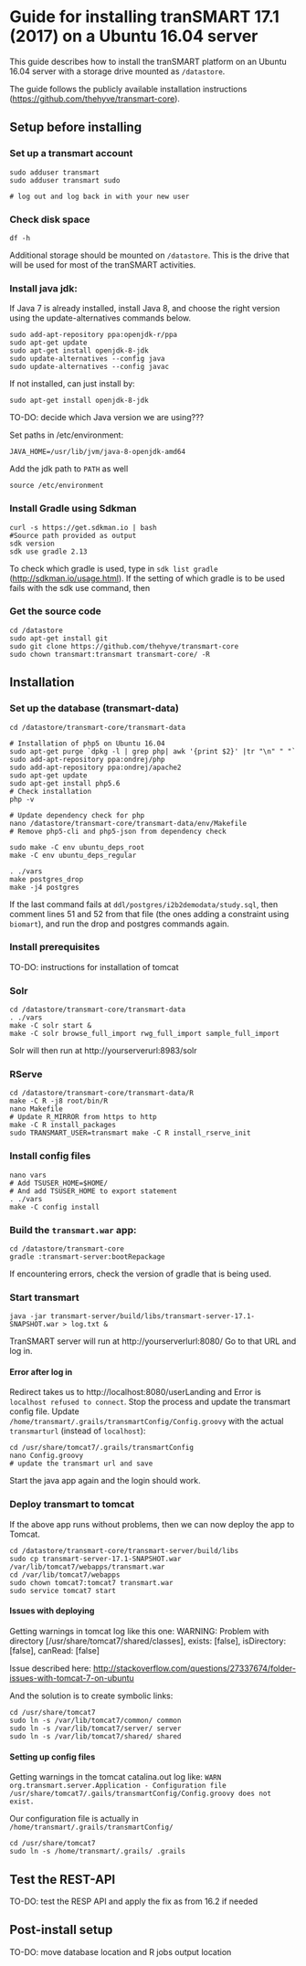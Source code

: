 # Guide for installing tranSMART 17.1 (2017) on a Ubuntu 16.04 server

This guide describes how to install the tranSMART platform on an Ubuntu 16.04 server with a storage drive mounted as `/datastore`.  

The guide follows the publicly available installation instructions (https://github.com/thehyve/transmart-core).

## Setup before installing

### Set up a transmart account

```
sudo adduser transmart
sudo adduser transmart sudo
  
# log out and log back in with your new user
```

### Check disk space

`df -h`

Additional storage should be mounted on `/datastore`. This is the drive that will be used for most of the tranSMART activities.

### Install java jdk: 

If Java 7 is already installed, install Java 8, and choose the right version using the update-alternatives commands below.

```
sudo add-apt-repository ppa:openjdk-r/ppa
sudo apt-get update
sudo apt-get install openjdk-8-jdk
sudo update-alternatives --config java
sudo update-alternatives --config javac
```

If not installed, can just install by:

```
sudo apt-get install openjdk-8-jdk
```

TO-DO: decide which Java version we are using???

Set paths in /etc/environment: 

`JAVA_HOME=/usr/lib/jvm/java-8-openjdk-amd64`

Add the jdk path to `PATH` as well 

`source /etc/environment`

### Install Gradle using Sdkman

```
curl -s https://get.sdkman.io | bash
#Source path provided as output
sdk version
sdk use gradle 2.13
```

To check which gradle is used, type in `sdk list gradle` (http://sdkman.io/usage.html).
If the setting of which gradle is to be used fails with the sdk use command, then 

### Get the source code

```
cd /datastore
sudo apt-get install git
sudo git clone https://github.com/thehyve/transmart-core
sudo chown transmart:transmart transmart-core/ -R
```

## Installation

### Set up the database (transmart-data)

```
cd /datastore/transmart-core/transmart-data

# Installation of php5 on Ubuntu 16.04
sudo apt-get purge `dpkg -l | grep php| awk '{print $2}' |tr "\n" " "`
sudo add-apt-repository ppa:ondrej/php
sudo add-apt-repository ppa:ondrej/apache2
sudo apt-get update
sudo apt-get install php5.6
# Check installation
php -v

# Update dependency check for php
nano /datastore/transmart-core/transmart-data/env/Makefile
# Remove php5-cli and php5-json from dependency check

sudo make -C env ubuntu_deps_root
make -C env ubuntu_deps_regular

. ./vars
make postgres_drop
make -j4 postgres
```

If the last command fails at `ddl/postgres/i2b2demodata/study.sql`, then comment lines 51 and 52 from that file (the ones adding a constraint using `biomart`), and run the drop and postgres commands again.

### Install prerequisites

TO-DO: instructions for installation of tomcat

### Solr

```
cd /datastore/transmart-core/transmart-data
. ./vars
make -C solr start &
make -C solr browse_full_import rwg_full_import sample_full_import
```

Solr will then run at http://yourserverurl:8983/solr

### RServe

```
cd /datastore/transmart-core/transmart-data/R
make -C R -j8 root/bin/R
nano Makefile
# Update R_MIRROR from https to http
make -C R install_packages
sudo TRANSMART_USER=transmart make -C R install_rserve_init
```

### Install config files

```
nano vars
# Add TSUSER_HOME=$HOME/
# And add TSUSER_HOME to export statement
. ./vars
make -C config install
```

### Build the `transmart.war` app:

```
cd /datastore/transmart-core
gradle :transmart-server:bootRepackage
```

If encountering errors, check the version of gradle that is being used.

### Start transmart

```
java -jar transmart-server/build/libs/transmart-server-17.1-SNAPSHOT.war > log.txt &
```

TranSMART server will run at http://yourserverlurl:8080/
Go to that URL and log in.

#### Error after log in
Redirect takes us to http://localhost:8080/userLanding and Error is `localhost refused to connect`. Stop the process and update the transmart config file. Update `/home/transmart/.grails/transmartConfig/Config.groovy` with the actual `transmarturl` (instead of `localhost`):
```
cd /usr/share/tomcat7/.grails/transmartConfig
nano Config.groovy
# update the transmart url and save
```
Start the java app again and the login should work.

### Deploy transmart to tomcat

If the above app runs without problems, then we can now deploy the app to Tomcat.

```
cd /datastore/transmart-core/transmart-server/build/libs
sudo cp transmart-server-17.1-SNAPSHOT.war /var/lib/tomcat7/webapps/transmart.war
cd /var/lib/tomcat7/webapps
sudo chown tomcat7:tomcat7 transmart.war
sudo service tomcat7 start
```

#### Issues with deploying

Getting warnings in tomcat log like this one: WARNING: Problem with directory [/usr/share/tomcat7/shared/classes], exists: [false], isDirectory: [false], canRead: [false]

Issue described here: http://stackoverflow.com/questions/27337674/folder-issues-with-tomcat-7-on-ubuntu

And the solution is to create symbolic links:

```
cd /usr/share/tomcat7
sudo ln -s /var/lib/tomcat7/common/ common
sudo ln -s /var/lib/tomcat7/server/ server
sudo ln -s /var/lib/tomcat7/shared/ shared
```

#### Setting up config files

Getting warnings in the tomcat catalina.out log like: `WARN org.transmart.server.Application - Configuration file /usr/share/tomcat7/.gails/transmartConfig/Config.groovy does not exist.`

Our configuration file is actually in `/home/transmart/.grails/transmartConfig/`

```
cd /usr/share/tomcat7
sudo ln -s /home/transmart/.grails/ .grails
```

## Test the REST-API

TO-DO: test the RESP API and apply the fix as from 16.2 if needed


## Post-install setup

TO-DO: move database location and R jobs output location
